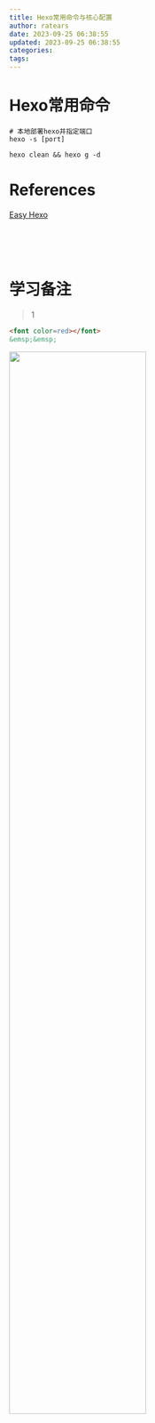 ```yaml
---
title: Hexo常用命令与核心配置
author: ratears
date: 2023-09-25 06:38:55
updated: 2023-09-25 06:38:55
categories:
tags:
---
```






# Hexo常用命令

```linux
# 本地部署hexo并指定端口
hexo -s [port]

hexo clean && hexo g -d
```































# References

[Easy Hexo](https://easyhexo.com/)







<br>

<br>

<br>

# 学习备注

> 1

```html
<font color=red></font>
&emsp;&emsp;
```

<img src="" width="70%">

<br>